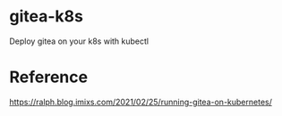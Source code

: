 # gitea-k8s
Deploy gitea on your k8s with kubectl

# Reference
https://ralph.blog.imixs.com/2021/02/25/running-gitea-on-kubernetes/
